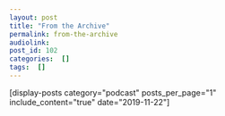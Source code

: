 ```yaml
---
layout: post
title: "From the Archive"
permalink: from-the-archive
audiolink: 
post_id: 102
categories:  []
tags:  []
---
```


[display-posts category="podcast" posts_per_page="1" include_content="true" date="2019-11-22"]